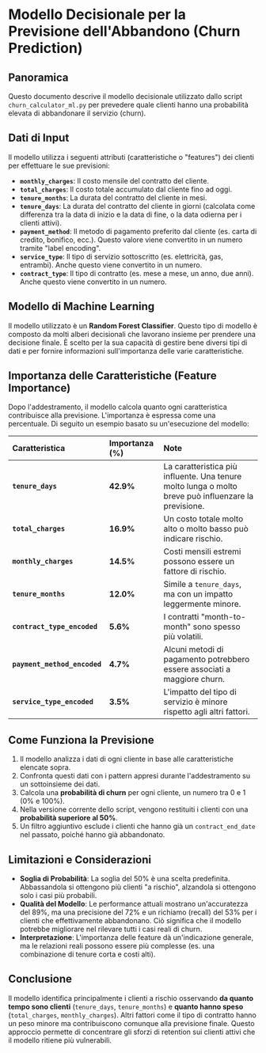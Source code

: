 # Modello Decisionale per la Previsione dell'Abbandono (Churn Prediction)

## Panoramica

Questo documento descrive il modello decisionale utilizzato dallo script `churn_calculator_ml.py` per prevedere quale clienti hanno una probabilità elevata di abbandonare il servizio (churn).

## Dati di Input

Il modello utilizza i seguenti attributi (caratteristiche o "features") dei clienti per effettuare le sue previsioni:

*   **`monthly_charges`**: Il costo mensile del contratto del cliente.
*   **`total_charges`**: Il costo totale accumulato dal cliente fino ad oggi.
*   **`tenure_months`**: La durata del contratto del cliente in mesi.
*   **`tenure_days`**: La durata del contratto del cliente in giorni (calcolata come differenza tra la data di inizio e la data di fine, o la data odierna per i clienti attivi).
*   **`payment_method`**: Il metodo di pagamento preferito dal cliente (es. carta di credito, bonifico, ecc.). Questo valore viene convertito in un numero tramite "label encoding".
*   **`service_type`**: Il tipo di servizio sottoscritto (es. elettricità, gas, entrambi). Anche questo viene convertito in un numero.
*   **`contract_type`**: Il tipo di contratto (es. mese a mese, un anno, due anni). Anche questo viene convertito in un numero.

## Modello di Machine Learning

Il modello utilizzato è un **Random Forest Classifier**. Questo tipo di modello è composto da molti alberi decisionali che lavorano insieme per prendere una decisione finale. È scelto per la sua capacità di gestire bene diversi tipi di dati e per fornire informazioni sull'importanza delle varie caratteristiche.

## Importanza delle Caratteristiche (Feature Importance)

Dopo l'addestramento, il modello calcola quanto ogni caratteristica contribuisce alla previsione. L'importanza è espressa come una percentuale. Di seguito un esempio basato su un'esecuzione del modello:

| Caratteristica             | Importanza (%) | Note                                                                 |
| :------------------------- | :------------- | :------------------------------------------------------------------- |
| **`tenure_days`**          | **42.9%**      | La caratteristica più influente. Una tenure molto lunga o molto breve può influenzare la previsione. |
| **`total_charges`**        | **16.9%**      | Un costo totale molto alto o molto basso può indicare rischio.       |
| **`monthly_charges`**      | **14.5%**      | Costi mensili estremi possono essere un fattore di rischio.          |
| **`tenure_months`**        | **12.0%**      | Simile a `tenure_days`, ma con un impatto leggermente minore.        |
| **`contract_type_encoded`**| **5.6%**       | I contratti "month-to-month" sono spesso più volatili.               |
| **`payment_method_encoded`**| **4.7%**      | Alcuni metodi di pagamento potrebbero essere associati a maggiore churn. |
| **`service_type_encoded`** | **3.5%**       | L'impatto del tipo di servizio è minore rispetto agli altri fattori. |

## Come Funziona la Previsione

1.  Il modello analizza i dati di ogni cliente in base alle caratteristiche elencate sopra.
2.  Confronta questi dati con i pattern appresi durante l'addestramento su un sottoinsieme dei dati.
3.  Calcola una **probabilità di churn** per ogni cliente, un numero tra 0 e 1 (0% e 100%).
4.  Nella versione corrente dello script, vengono restituiti i clienti con una **probabilità superiore al 50%**.
5.  Un filtro aggiuntivo esclude i clienti che hanno già un `contract_end_date` nel passato, poiché hanno già abbandonato.

## Limitazioni e Considerazioni

*   **Soglia di Probabilità**: La soglia del 50% è una scelta predefinita. Abbassandola si ottengono più clienti "a rischio", alzandola si ottengono solo i casi più probabili.
*   **Qualità del Modello**: Le performance attuali mostrano un'accuratezza del 89%, ma una precisione del 72% e un richiamo (recall) del 53% per i clienti che effettivamente abbandonano. Ciò significa che il modello potrebbe migliorare nel rilevare tutti i casi reali di churn.
*   **Interpretazione**: L'importanza delle feature dà un'indicazione generale, ma le relazioni reali possono essere più complesse (es. una combinazione di tenure corta e costi alti).

## Conclusione

Il modello identifica principalmente i clienti a rischio osservando **da quanto tempo sono clienti** (`tenure_days`, `tenure_months`) e **quanto hanno speso** (`total_charges`, `monthly_charges`). Altri fattori come il tipo di contratto hanno un peso minore ma contribuiscono comunque alla previsione finale. Questo approccio permette di concentrare gli sforzi di retention sui clienti attivi che il modello ritiene più vulnerabili.